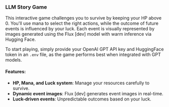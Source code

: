 
### LLM Story Game

This interactive game challenges you to survive by keeping your HP above 0. You'll use mana to select the right actions, while the outcome of future events is influenced by your luck. Each event is visually represented by images generated using the Flux [dev] model with warm inference via Hugging Face.

To start playing, simply provide your OpenAI GPT API key and HuggingFace token in an `.env` file, as the game performs best when integrated with GPT models.

#### Features:
- **HP, Mana, and Luck system**: Manage your resources carefully to survive.
- **Dynamic event images**: Flux [dev] generates event images in real-time.
- **Luck-driven events**: Unpredictable outcomes based on your luck.

